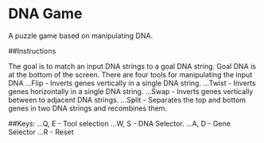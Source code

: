  DNA Game
==========

A puzzle game based on manipulating DNA.

##Instructions

The goal is to match an input DNA strings to a goal DNA string. Goal DNA is at the bottom of the screen.
There are four tools for manipulating the input DNA
...Flip  - Inverts genes vertically in a single DNA string.
...Twist - Inverts genes horizontally in a single DNA string.
...Swap  - Inverts genes vertically between to adjacent DNA strings.
...Split - Separates the top and bottom genes in two DNA strings and recombines them.

##Keys:
...Q, E - Tool selection
...W, S - DNA Selector.
...A, D - Gene Selector
...R    - Reset
